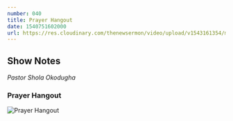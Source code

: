 ```yaml
---
number: 040
title: Prayer Hangout
date: 1540751602000
url: https://res.cloudinary.com/thenewsermon/video/upload/v1543161354/messages/Sun._28.10.2018_-_Pastor_Shola_Okodugha_-_Prayer_Hangout_01.mp3
---
```


## Show Notes
_Pastor Shola Okodugha_

### Prayer Hangout

![Prayer Hangout](https://res.cloudinary.com/thenewsermon/image/upload/v1543255278/messages/WhatsApp_Image_2018-11-25_at_5.01.19_PM.jpg)